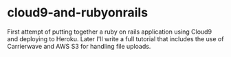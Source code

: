 # cloud9-and-rubyonrails

First attempt of putting together a ruby on rails application using Cloud9 and deploying to Heroku. Later I'll write a full tutorial that includes the use of Carrierwave and AWS S3 for handling file uploads.
